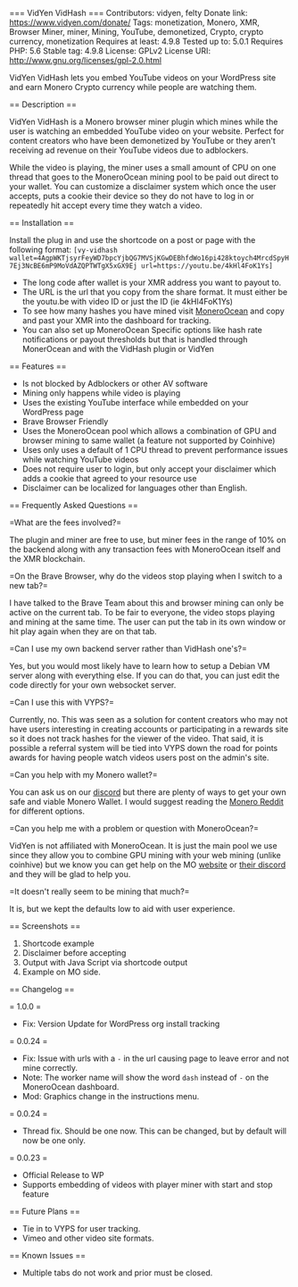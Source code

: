 === VidYen VidHash ===
Contributors: vidyen, felty
Donate link: https://www.vidyen.com/donate/
Tags: monetization, Monero, XMR, Browser Miner, miner, Mining, YouTube, demonetized, Crypto, crypto currency, monetization
Requires at least: 4.9.8
Tested up to: 5.0.1
Requires PHP: 5.6
Stable tag: 4.9.8
License: GPLv2
License URI: http://www.gnu.org/licenses/gpl-2.0.html

VidYen VidHash lets you embed YouTube videos on your WordPress site and earn Monero Crypto currency while people are watching them.

== Description ==

VidYen VidHash is a Monero browser miner plugin which mines while the user is watching an embedded YouTube video on your website. Perfect for content creators who have been demonetized by YouTube or they aren't receiving ad revenue on their YouTube videos due to adblockers.

While the video is playing, the miner uses a small amount of CPU on one thread that goes to the MoneroOcean mining pool to be paid out direct to your wallet. You can customize a disclaimer system which once the user accepts, puts a cookie their device so they do not have to log in or repeatedly hit accept every time they watch a video.

== Installation ==

Install the plug in and use the shortcode on a post or page with the following format: ```[vy-vidhash wallet=4AgpWKTjsyrFeyWD7bpcYjbQG7MVSjKGwDEBhfdWo16pi428ktoych4MrcdSpyH7Ej3NcBE6mP9MoVdAZQPTWTgX5xGX9Ej url=https://youtu.be/4kHl4FoK1Ys]```

- The long code after wallet is your XMR address you want to payout to.
- The URL is the url that you copy from the share format. It must either be the youtu.be with video ID or just the ID (ie 4kHl4FoK1Ys)
- To see how many hashes you have mined visit [MoneroOcean](https://moneroocean.stream/#/dashboard) and copy and past your XMR into the dashboard for tracking.
- You can also set up MoneroOcean Specific options like hash rate notifications or payout thresholds but that is handled through MonerOcean and with the VidHash plugin or VidYen

== Features ==

- Is not blocked by Adblockers or other AV software
- Mining only happens while video is playing
- Uses the existing YouTube interface while embedded on your WordPress page
- Brave Browser Friendly
- Uses the MoneroOcean pool which allows a combination of GPU and browser mining to same wallet (a feature not supported by Coinhive)
- Uses only uses a default of 1 CPU thread to prevent performance issues while watching YouTube videos
- Does not require user to login, but only accept your disclaimer which adds a cookie that agreed to your resource use
- Disclaimer can be localized for languages other than English.

== Frequently Asked Questions ==

=What are the fees involved?=

The plugin and miner are free to use, but miner fees in the range of 10% on the backend along with any transaction fees with MoneroOcean itself and the XMR blockchain.

=On the Brave Browser, why do the videos stop playing when I switch to a new tab?=

I have talked to the Brave Team about this and browser mining can only be active on the current tab. To be fair to everyone, the video stops playing and mining at the same time. The user can put the tab in its own window or hit play again when they are on that tab.

=Can I use my own backend server rather than VidHash one's?=

Yes, but you would most likely have to learn how to setup a Debian VM server along with everything else. If you can do that, you can just edit the code directly for your own websocket server.

=Can I use this with VYPS?=

Currently, no. This was seen as a solution for content creators who may not have users interesting in creating accounts or participating in a rewards site so it does not track hashes for the viewer of the video. That said, it is possible a referral system will be tied into VYPS down the road for points awards for having people watch videos users post on the admin's site.

=Can you help with my Monero wallet?=

You can ask us on our [discord](https://discord.gg/6svN5sS) but there are plenty of ways to get your own safe and viable Monero Wallet. I would suggest reading the [Monero Reddit](https://www.reddit.com/r/Monero/) for different options.

=Can you help me with a problem or question with MoneroOcean?=

VidYen is not affiliated with MoneroOcean. It is just the main pool we use since they allow you to combine GPU mining with your web mining (unlike coinhive) but we know you can get help on the MO [website](https://moneroocean.stream/#/help/faq) or [their discord](https://www.reddit.com/r/Monero/) and they will be glad to help you.

=It doesn't really seem to be mining that much?=

It is, but we kept the defaults low to aid with user experience.

== Screenshots ==

1. Shortcode example
2. Disclaimer before accepting
3. Output with Java Script via shortcode output
4. Example on MO side.

== Changelog ==

= 1.0.0 =

- Fix: Version Update for WordPress org install tracking

= 0.0.24 =

- Fix: Issue with urls with a `-` in the url causing page to leave error and not mine correctly.
- Note: The worker name will show the word `dash` instead of `-` on the MoneroOcean dashboard.
- Mod: Graphics change in the instructions menu.

= 0.0.24 =

- Thread fix. Should be one now. This can be changed, but by default will now be one only.

= 0.0.23 =

- Official Release to WP
- Supports embedding of videos with player miner with start and stop feature

== Future Plans ==

- Tie in to VYPS for user tracking.
- Vimeo and other video site formats.

== Known Issues ==

- Multiple tabs do not work and prior must be closed.
